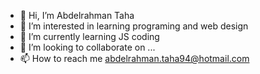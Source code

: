 - 👋 Hi, I’m Abdelrahman Taha
- 👀 I’m interested in learning programing and web design 
- 🌱 I’m currently learning JS coding
- 💞️ I’m looking to collaborate on ...
- 📫 How to reach me abdelrahman.taha94@hotmail.com

<!---
abdotaha94/abdotaha94 is a ✨ special ✨ repository because its `README.md` (this file) appears on your GitHub profile.
You can click the Preview link to take a look at your changes.
--->
